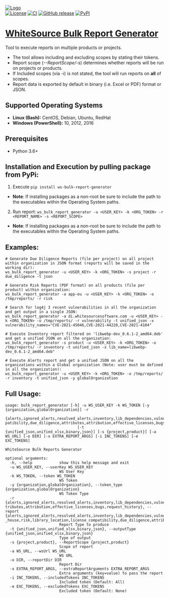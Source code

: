 [![Logo](https://whitesource-resources.s3.amazonaws.com/ws-sig-images/Whitesource_Logo_178x44.png)](https://www.whitesourcesoftware.com/)  
[![License](https://img.shields.io/badge/License-Apache%202.0-yellowgreen.svg)](https://opensource.org/licenses/Apache-2.0)
[![CI](https://github.com/whitesource-ps/ws-bulk-report-generator/actions/workflows/ci.yml/badge.svg)](https://github.com/whitesource-ps/ws-bulk-report-generator/actions/workflows/ci.yml)
[![GitHub release](https://img.shields.io/github/v/release/whitesource-ps/ws-bulk-report-generator)](https://github.com/whitesource-ps/ws-bulk-report-generator/releases/latest)
[![PyPI](https://img.shields.io/pypi/v/ws-bulk-report-generator?style=plastic)](https://pypi.org/project/ws-bulk-report-generator/)
# [WhiteSource Bulk Report Generator](https://github.com/whitesource-ps/ws-bulk-report-generator)
Tool to execute reports on multiple products or projects.
* The tool allows including and excluding scopes by stating their tokens.
* Report scope (_--ReportScope/-s_) determines whether reports will be run on projects or products.
* If Included scopes (via -i) is not stated, the tool will run reports on **all** of scopes.
* Report data is exported by default in binary (i.e. Excel or PDF) format or JSON.

## Supported Operating Systems
- **Linux (Bash):**	CentOS, Debian, Ubuntu, RedHat
- **Windows (PowerShell):**	10, 2012, 2016

## Prerequisites
* Python 3.6+

## Installation and Execution by pulling package from PyPi:
1. Execute `pip install ws-bulk-report-generator`
* **Note**:  If installing packages as a non-root be sure to include the path to the executables within the Operating System paths.
2. Run report: `ws_bulk_report_generator -u <USER_KEY> -k <ORG_TOKEN> -r <REPORT_NAME> -s <REPORT_SCOPE>`
* **Note**:  If installing packages as a non-root be sure to include the path to the executables within the Operating System paths.  

## Examples:
```shell
# Generate Due Diligence Reports (file per project) on all project within organization in JSON format (reports will be saved in the working dir):
ws_bulk_report_generator -u <USER_KEY> -k <ORG_TOKEN> -s project -r due_diligence -t json 

# Generate Risk Reports (PDF format) on all products (file per product) within organization:
ws_bulk_report_generator -a app-eu -u <USER_KEY> -k <ORG_TOKEN> -o /tmp/reports/ -r risk  

# Search for log4j 3 recent vulnerabilities in all the organization and get output in a single JSON:
ws_bulk_report_generator -a di.whitesourcesoftware.com -u <USER_KEY> -k <ORG_TOKEN> -o /tmp/reports/ -r vulnerability -t unified_json -x vulnerability_names="CVE-2021-45046,CVE-2021-44228,CVE-2021-4104"

# Execute Inventory report filtered on 'libwebp-dev_0.6.1-2_amd64.deb' and get a unified JSON on all the organization: 
ws_bulk_report_generator -s product -u <USER_KEY> -k <ORG_TOKEN> -o /tmp/reports/ -r inventory -t unified_json -x lib_name=libwebp-dev_0.6.1-2_amd64.deb"

# Execute Alerts report and get a unified JSON on all the organizations within a Global organization (Note: user must be defined in all the organization): 
ws_bulk_report_generator -u <USER_KEY> -k <ORG_TOKEN> -o /tmp/reports/ -r inventory -t unified_json -y globalOrganization
```

## Full Usage:
```shell
usage: bulk_report_generator [-h] -u WS_USER_KEY -k WS_TOKEN [-y {organization,globalOrganization}] -r
                                {alerts,ignored_alerts,resolved_alerts,inventory,lib_dependencies,vulnerability,container_vulnerability,source_files,source_file_inventory,in_house_libraries,in_house,risk,library_location,license_com
patibility,due_diligence,attributes,attribution,effective_licenses,bugs,request_history}
                                [-t {unified_json,unified_xlsx,binary,json}] [-s {project,product}] [-a WS_URL] [-o DIR] [-x EXTRA_REPORT_ARGS] [-i INC_TOKENS] [-e EXC_TOKENS]

WhiteSource Bulk Reports Generator

optional arguments:
  -h, --help            show this help message and exit
  -u WS_USER_KEY, --userKey WS_USER_KEY
                        WS User Key
  -k WS_TOKEN, --token WS_TOKEN
                        WS Token
  -y {organization,globalOrganization}, --token_type {organization,globalOrganization}
                        WS Token Type
  -r {alerts,ignored_alerts,resolved_alerts,inventory,lib_dependencies,vulnerability,container_vulnerability,source_files,source_file_inventory,in_house_libraries,in_house,risk,library_location,license_compatibility,due_diligence,at
tributes,attribution,effective_licenses,bugs,request_history}, --report {alerts,ignored_alerts,resolved_alerts,inventory,lib_dependencies,vulnerability,container_vulnerability,source_files,source_file_inventory,in_house_libraries,in
_house,risk,library_location,license_compatibility,due_diligence,attributes,attribution,effective_licenses,bugs,request_history}
                        Report Type to produce
  -t {unified_json,unified_xlsx,binary,json}, --outputType {unified_json,unified_xlsx,binary,json}
                        Type of output
  -s {project,product}, --ReportScope {project,product}
                        Scope of report
  -a WS_URL, --wsUrl WS_URL
                        WS URL
  -o DIR, --reportDir DIR
                        Report Dir
  -x EXTRA_REPORT_ARGS, --extraReportArguments EXTRA_REPORT_ARGS
                        Extra arguments (key=value) to pass the report
  -i INC_TOKENS, --includedTokens INC_TOKENS
                        Included token (Default: All)
  -e EXC_TOKENS, --excludedTokens EXC_TOKENS
                        Excluded token (Default: None)
```

